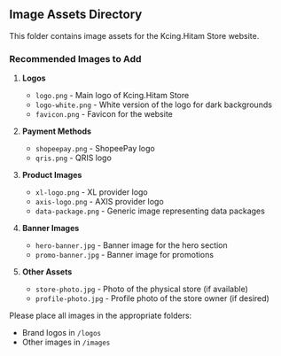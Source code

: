 ## Image Assets Directory

This folder contains image assets for the Kcing.Hitam Store website.

### Recommended Images to Add

1. **Logos**
   - `logo.png` - Main logo of Kcing.Hitam Store
   - `logo-white.png` - White version of the logo for dark backgrounds
   - `favicon.png` - Favicon for the website

2. **Payment Methods**
   - `shopeepay.png` - ShopeePay logo
   - `qris.png` - QRIS logo

3. **Product Images**
   - `xl-logo.png` - XL provider logo
   - `axis-logo.png` - AXIS provider logo
   - `data-package.png` - Generic image representing data packages

4. **Banner Images**
   - `hero-banner.jpg` - Banner image for the hero section
   - `promo-banner.jpg` - Banner image for promotions

5. **Other Assets**
   - `store-photo.jpg` - Photo of the physical store (if available)
   - `profile-photo.jpg` - Profile photo of the store owner (if desired)

Please place all images in the appropriate folders:
- Brand logos in `/logos`
- Other images in `/images`
